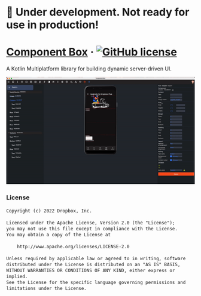 # 🚧 Under development. Not ready for use in production!

# [Component Box](https://componentbox.io) &middot; [![GitHub license](https://img.shields.io/badge/license-APACHE-red.svg)](https://github.com/dropbox/componentbox/blob/main/LICENSE.txt)

A Kotlin Multiplatform library for building dynamic server-driven UI.

![Component Box Desktop](.github/componentbox.gif)

### License

```text
Copyright (c) 2022 Dropbox, Inc.

Licensed under the Apache License, Version 2.0 (the "License");
you may not use this file except in compliance with the License.
You may obtain a copy of the License at

    http://www.apache.org/licenses/LICENSE-2.0

Unless required by applicable law or agreed to in writing, software
distributed under the License is distributed on an "AS IS" BASIS,
WITHOUT WARRANTIES OR CONDITIONS OF ANY KIND, either express or implied.
See the License for the specific language governing permissions and
limitations under the License.
```
